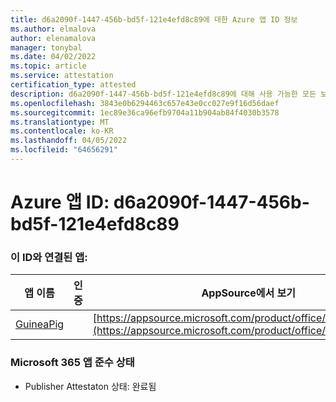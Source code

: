 ```yaml
---
title: d6a2090f-1447-456b-bd5f-121e4efd8c89에 대한 Azure 앱 ID 정보
ms.author: elmalova
author: elenamalova
manager: tonybal
ms.date: 04/02/2022
ms.topic: article
ms.service: attestation
certification_type: attested
description: d6a2090f-1447-456b-bd5f-121e4efd8c89에 대해 사용 가능한 모든 보안 및 규정 준수 정보입니다.
ms.openlocfilehash: 3843e0b6294463c657e43e0cc027e9f16d56daef
ms.sourcegitcommit: 1ec89e36ca96efb9704a11b904ab84f4030b3578
ms.translationtype: MT
ms.contentlocale: ko-KR
ms.lasthandoff: 04/05/2022
ms.locfileid: "64656291"
---
```

# <a name="azure-app-id-d6a2090f-1447-456b-bd5f-121e4efd8c89"></a>Azure 앱 ID: d6a2090f-1447-456b-bd5f-121e4efd8c89


### <a name="apps-associated-with-this-id"></a>이 ID와 연결된 앱:
| **앱 이름** | **인증** | **AppSource에서 보기** |
|--------------|---------------|-----------------------|
| [GuineaPig](../forward/WA200003486.md) |  | [https://appsource.microsoft.com/product/office/WA200003486](https://appsource.microsoft.com/product/office/WA200003486) |

### <a name="microsoft-365-app-compliance-status"></a>Microsoft 365 앱 준수 상태
- Publisher Attestaton 상태: 완료됨
